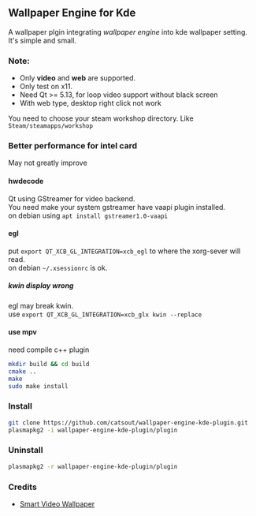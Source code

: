 ## Wallpaper Engine for Kde
A wallpaper plgin integrating *wallpaper engine* into kde wallpaper setting.  
It's simple and small.  

### Note:
- Only **video** and **web** are supported.
- Only test on x11.
- Need Qt >= 5.13, for loop video support without black screen
- With web type, desktop right click not work

You need to choose your steam workshop directory. Like `Steam/steamapps/workshop`  

### Better performance for intel card
May not greatly improve  
#### hwdecode
Qt using GStreamer for video backend.  
You need make your system gstreamer have vaapi plugin installed.  
on debian using `apt install gstreamer1.0-vaapi`  

#### egl
put `export QT_XCB_GL_INTEGRATION=xcb_egl` to where the xorg-sever will read.  
on debian `~/.xsessionrc` is ok.  

##### kwin display wrong
egl may break kwin.  
use `export QT_XCB_GL_INTEGRATION=xcb_glx kwin --replace`

#### use mpv
need compile c++ plugin
```sh
mkdir build && cd build
cmake ..
make
sudo make install
```


### Install
```sh
git clone https://github.com/catsout/wallpaper-engine-kde-plugin.git
plasmapkg2 -i wallpaper-engine-kde-plugin/plugin
```
### Uninstall
```sh
plasmapkg2 -r wallpaper-engine-kde-plugin/plugin
```

### Credits

- [Smart Video Wallpaper](https://store.kde.org/p/1316299/)                                                                                                                                                                                                                                                                          

